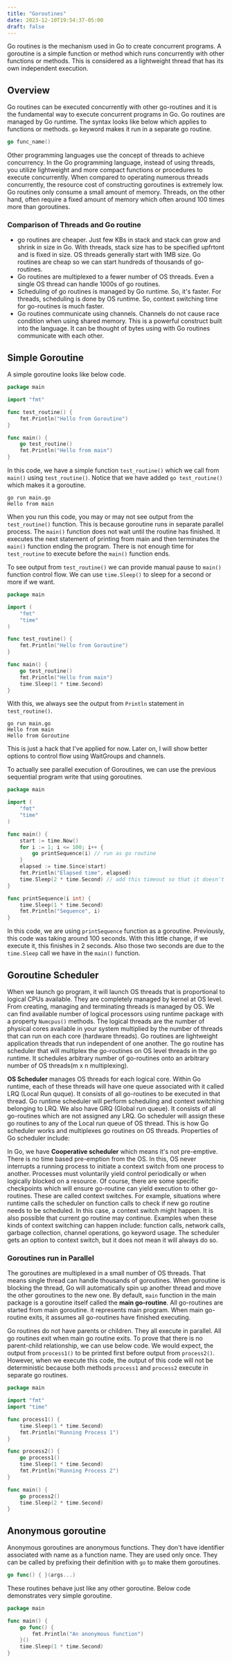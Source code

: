 ```yaml
---
title: "Goroutines"
date: 2023-12-10T19:54:37-05:00
draft: false
---
```


Go routines is the mechanism used in Go to create concurrent programs. A goroutine is a simple function or method which runs concurrently with other functions or methods. This is considered as a lightweight thread that has its own independent execution. 

<!--more-->

## Overview

Go routines can be executed concurrently with other go-routines and it is the fundamental way to execute concurrent programs in Go. Go routines are managed by Go runtime. The syntax looks like below which applies to functions or methods. `go` keyword makes it run in a separate go routine.

```go
go func_name()
```

Other programming languages use the concept of threads to achieve concurrency. In the Go programming language, instead of using threads, you utilize lightweight and more compact functions or procedures to execute concurrently. When compared to operating numerous threads concurrently, the resource cost of constructing goroutines is extremely low. Go routines only consume a small amount of memory. Threads, on the other hand, often require a fixed amount of memory which often around 100 times more than goroutines.

### Comparison of Threads and Go routine

- go routines are cheaper. Just few KBs in stack and stack can grow and shrink in size in Go. With threads, stack size has to be specified upfrtont and is fixed in size. OS threads generally start with 1MB size. Go routines are cheap so we can start hundreds of thousands of go-routines.
- Go routines are multiplexed to a fewer number of OS threads. Even a single OS thread can handle 1000s of go routines.
- Scheduling of go routines is managed by Go runtime. So, it's faster. For threads, scheduling is done by OS runtime. So, context switching time for go-routines is much faster.
- Go routines communicate using channels. Channels do not cause race condition when using shared memory. This is a powerful construct built into the language. It can be thought of bytes using with Go routines communicate with each other.

## Simple Goroutine

A simple goroutine looks like below code.

```go
package main

import "fmt"

func test_routine() {
	fmt.Println("Hello from Goroutine")
}

func main() {
	go test_routine()
	fmt.Println("Hello from main")
}
```

In this code, we have a simple function `test_routine()` which we call from `main()` using `test_routine()`. Notice that we have added `go test_routine()` which makes it a goroutine.

```output{ lineNos=false .show-prompt }
go run main.go 
Hello from main
```

When you run this code, you may or may not see output from the `test_routine()` function. This is because goroutine runs in separate parallel process. The `main()` function does not wait until the routine has finished. It executes the next statement of printing from main and then terminates the `main()` function ending the program. There is not enough time for `test_routine` to execute before the `main()` function ends. 

To see output from `test_routine()` we can provide manual pause to `main()` function control flow. We can use `time.Sleep()` to sleep for a second or more if we want.

```go
package main

import (
	"fmt"
	"time"
)

func test_routine() {
	fmt.Println("Hello from Goroutine")
}

func main() {
	go test_routine()
	fmt.Println("Hello from main")
	time.Sleep(1 * time.Second)
}
```

With this, we always see the output from `Println` statement in `test_routine()`.

```output{ .show-prompt lineNos=false }
go run main.go 
Hello from main
Hello from Goroutine
```

This is just a hack that I've applied for now. Later on, I will show better options to control flow using WaitGroups and channels.

To actually see parallel execution of Goroutines, we can use the previous sequential program write that using goroutines.

```go
package main

import (
	"fmt"
	"time"
)

func main() {
	start := time.Now()
	for i := 1; i <= 100; i++ {
		go printSequence(i) // run as go routine
	}
	elapsed := time.Since(start)
	fmt.Println("Elapsed time", elapsed)
	time.Sleep(2 * time.Second) // add this timeout so that it doesn't exit without printing results
}

func printSequence(i int) {
	time.Sleep(1 * time.Second)
	fmt.Println("Sequence", i)
}
```

In this code, we are using `printSequence` function as a goroutine. Previously, this code was taking around 100 seconds. With this little change, if we execute it, this finishes in 2 seconds. Also those two seconds are due to the `time.Sleep` call we have in the `main()` function.

## Goroutine Scheduler

When we launch go program, it will launch OS threads that is proportional to logical CPUs available. They are completely managed by kernel at OS level. From creating, managing and terminating threads is managed by OS. We can find available number of logical processors using runtime package with a property `Numcpus()` methods. The logical threads are the number of physical cores available in your system multiplied by the number of threads that can run on each core (hardware threads). Go routines are lightweight application threads that run independent of one another. The go routine has scheduler that will multiplex the go-routines on OS level threads in the go runtime. It schedules arbitrary number of go-routines onto an arbitrary number of OS threads(m x n multiplexing).

**OS Scheduler** manages OS threads for each logical core. Within Go runtime, each of these threads will have one queue associated with it called LRQ (Local Run quque). It consists of all go-routines to be executed in that thread. Go runtime scheduler will perform scheduling and context switching belonging to LRQ. We also have GRQ (Global run queue). It consists of all go-routines which are not assigned any LRQ. Go scheduler will assign these go routines to any of the Local run queue of OS thread. This is how Go scheduler works and multiplexes go routines on OS threads. Properties of Go scheduler include:

In Go, we have **Cooperative scheduler** which means it's not pre-emptive. There is no time based pre-emption from the OS. In this, OS never interrupts a running process to initiate a context switch from one process to another. Processes must voluntarily yield control periodically or when logically blocked on a resource. Of course, there are some specific checkpoints which will ensure go-routine can yield execution to other go-routines. These are called context switches. For example, situations where runtime calls the scheduler on function calls to check if new go routine needs to be scheduled. In this case, a context switch might happen. It is also possible that current go routine may continue. Examples when these kinds of context switching can happen include: function calls, network calls, garbage collection, channel operations, go keyword usage. The scheduler gets an option to context switch, but it does not mean it will always do so.


### Goroutines run in Parallel

The goroutines are multiplexed in a small number of OS threads. That means single thread can handle thousands of goroutines. When goroutine is blocking the thread, Go will automatically spin up another thread and move the other goroutines to the new one. By default, `main` function in the main package is a goroutine itself called the **main go-routine**. All go-routines are started from main goroutine. it represents main program. When main go-routine exits, it assumes all go-routines have finished executing. 

Go routines do not have parents or children. They all execute in parallel. All go routines exit when main go routine exits. To prove that there is no parent-child relationship, we can use below code. We would expect, the output from `process1()` to be printed first before output from `process2()`. However, when we execute this code, the output of this code will not be deterministic because both methods `process1` and `process2` execute in separate go routines.

```go
package main

import "fmt"
import "time"

func process1() {
	time.Sleep(1 * time.Second)
	fmt.Println("Running Process 1")
}

func process2() {
	go process1()
	time.Sleep(1 * time.Second)
	fmt.Println("Running Process 2")
}

func main() {
	go process2()
	time.Sleep(2 * time.Second)
}
```

## Anonymous goroutine

Anonymous goroutines are anonymous functions. They don't have identifier associated with name as a function name. They are used only once. They can be called by prefixing their definition with `go` to make them goroutines. 

```go
go func() { }(args...)
```

These  routines behave just like any other goroutine. Below code demonstrates very simple goroutine.

```go
package main

func main() {
    go func() {
        fmt.Println("An anonymous function")
    }()
    time.Sleep(1 * time.Second)
}
```
